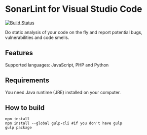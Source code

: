 # SonarLint for Visual Studio Code

[![Build Status](https://travis-ci.org/SonarSource/sonarlint-vscode.svg?branch=master)](https://travis-ci.org/SonarSource/sonarlint-vscode)

Do static analysis of your code on the fly and report potential bugs, vulnerabilities and code smells.

## Features

Supported languages: JavaScript, PHP and Python

## Requirements

You need Java runtime (JRE) installed on your computer.

## How to build
```
npm install
npm install --global gulp-cli #if you don't have gulp
gulp package
```
